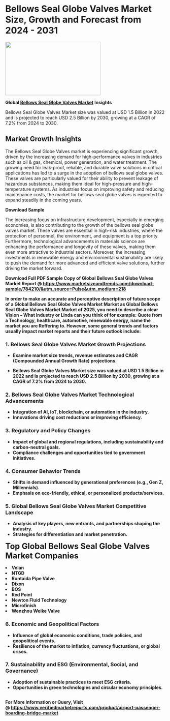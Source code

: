<H1>Bellows Seal Globe Valves Market Size, Growth and Forecast from 2024 - 2031</H1><img class="aligncenter size-medium wp-image-584254" src="https://thirdeyenews.in/wp-content/uploads/2024/09/Global-Market-Research-300x168.jpeg" alt="" width="300" height="168" /><p><strong>Global&nbsp;<a href="https://www.marketsizeandtrends.com/download-sample/784210/&amp;utm_source=Pulse&amp;utm_medium=218">Bellows Seal Globe Valves Market</a> Insights</strong></p><p>Bellows Seal Globe Valves Market size was valued at USD 1.5 Billion in 2022 and is projected to reach USD 2.5 Billion by 2030, growing at a CAGR of 7.2% from 2024 to 2030.</p><p><h2>Market Growth Insights</h2> <p>The Bellows Seal Globe Valves market is experiencing significant growth, driven by the increasing demand for high-performance valves in industries such as oil & gas, chemical, power generation, and water treatment. The growing need for leak-proof, reliable, and durable valve solutions in critical applications has led to a surge in the adoption of bellows seal globe valves. These valves are particularly valued for their ability to prevent leakage of hazardous substances, making them ideal for high-pressure and high-temperature systems. As industries focus on improving safety and reducing maintenance costs, the market for bellows seal globe valves is expected to expand steadily in the coming years.</p> <p><strong>Download Sample</strong></p> <p>The increasing focus on infrastructure development, especially in emerging economies, is also contributing to the growth of the bellows seal globe valves market. These valves are essential in high-risk industries, where the protection of personnel, the environment, and equipment is a top priority. Furthermore, technological advancements in materials science are enhancing the performance and longevity of these valves, making them even more attractive to industrial sectors. Moreover, the increasing investments in renewable energy and environmental sustainability are likely to push the demand for more advanced and efficient valve solutions, further driving the market forward.</p> <p><strong></p><p><span class=""><strong>Download Full PDF Sample Copy of Global Bellows Seal Globe Valves Market Report</strong> @ <a href="https://www.marketsizeandtrends.com/download-sample/784210/&amp;utm_source=Pulse&amp;utm_medium=218" target="_blank">https://www.marketsizeandtrends.com/download-sample/784210/&amp;utm_source=Pulse&amp;utm_medium=218</a></span></p><p>In order to make an accurate and perceptive description of future scope of a Global&nbsp;Bellows Seal Globe Valves Market Market as Global&nbsp;Bellows Seal Globe Valves Market Market of 2025, you need to describe a clear Vision &ndash; What Industry or Linda can you think of for example: Quote from a Technology, healthcare, automotive, renewable energy, name the market you are Reffering to. However, some general trends and factors usually impact market reports and their future outlook include:</p><h3>1.&nbsp;<strong>Bellows Seal Globe Valves Market Growth Projections</strong></h3><ul><li>Examine market size trends, revenue estimates and CAGR (Compounded Annual Growth Rate) projections.</li><li><p>Bellows Seal Globe Valves Market size was valued at USD 1.5 Billion in 2022 and is projected to reach USD 2.5 Billion by 2030, growing at a CAGR of 7.2% from 2024 to 2030.</p></li></ul><h3>2.&nbsp;<strong>Bellows Seal Globe Valves Market Technological Advancements</strong></h3><ul><li>Integration of AI, IoT, blockchain, or automation in the industry.</li><li>Innovations driving cost reductions or improving efficiency.</li></ul><h3>3.&nbsp;<strong>Regulatory and Policy Changes</strong></h3><ul><li>Impact of global and regional regulations, including sustainability and carbon-neutral goals.</li><li>Compliance challenges and opportunities tied to government initiatives.</li></ul><h3>4.&nbsp;<strong>Consumer Behavior Trends</strong></h3><ul><li>Shifts in demand influenced by generational preferences (e.g., Gen Z, Millennials).</li><li>Emphasis on eco-friendly, ethical, or personalized products/services.</li></ul><h3>5.&nbsp;<strong>Global Bellows Seal Globe Valves Market Competitive Landscape</strong></h3><ul><li>Analysis of key players, new entrants, and partnerships shaping the industry.</li><li>Strategies for differentiation and market penetration.</li></ul><p data-pm-slice="1 1 []"><span style="color: inherit; font-family: inherit; font-size: 25px;">Top Global Bellows Seal Globe Valves Market Companies</span></p><div class="" data-test-id=""><p><li>Velan</li><li> NTGD</li><li> Runtaida Pipe Valve</li><li> Dixon</li><li> BOS</li><li> Red Point</li><li> Newton Fluid Technology</li><li> Microfinish</li><li> Wenzhou Weike Valve</li></p></div><h3>6.&nbsp;<strong>Economic and Geopolitical Factors</strong></h3><ul><li>Influence of global economic conditions, trade policies, and geopolitical events.</li><li>Resilience of the market to inflation, currency fluctuations, or global crises.</li></ul><h3>7.&nbsp;<strong>Sustainability and ESG (Environmental, Social, and Governance)</strong></h3><ul><li>Adoption of sustainable practices to meet ESG criteria.</li><li>Opportunities in green technologies and circular economy principles.</li></ul><h2><strong style="font-size: 14px;">For More Information or Query, Visit @&nbsp;</strong><a style="background-color: #ffffff; font-size: 14px;" href="https://www.marketsizeandtrends.com/report/bellows-seal-globe-valves-market/" target="_blank">https://www.verifiedmarketreports.com/product/airport-passenger-boarding-bridge-market</a></h2>
